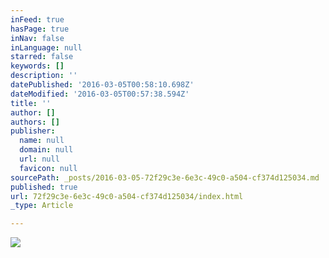 ```yaml
---
inFeed: true
hasPage: true
inNav: false
inLanguage: null
starred: false
keywords: []
description: ''
datePublished: '2016-03-05T00:58:10.698Z'
dateModified: '2016-03-05T00:57:38.594Z'
title: ''
author: []
authors: []
publisher:
  name: null
  domain: null
  url: null
  favicon: null
sourcePath: _posts/2016-03-05-72f29c3e-6e3c-49c0-a504-cf374d125034.md
published: true
url: 72f29c3e-6e3c-49c0-a504-cf374d125034/index.html
_type: Article

---
```

![](https://the-grid-user-content.s3-us-west-2.amazonaws.com/d1a6aab8-35f6-44ca-a3ef-b22995b36a82.jpg)